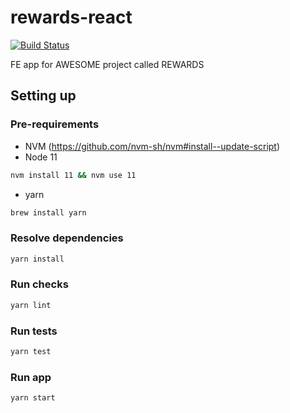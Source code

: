 # rewards-react

[![Build Status](https://travis-ci.org/fs/rewards-react.svg?branch=master)](https://travis-ci.org/fs/rewards-react)

FE app for AWESOME project called REWARDS

## Setting up

### Pre-requirements

- NVM (https://github.com/nvm-sh/nvm#install--update-script)
- Node 11

```bash
nvm install 11 && nvm use 11
```

- yarn

```bash
brew install yarn
```

### Resolve dependencies

```bash
yarn install
```

### Run checks

```bash
yarn lint
```

### Run tests

```bash
yarn test
```

### Run app

```bash
yarn start
```
